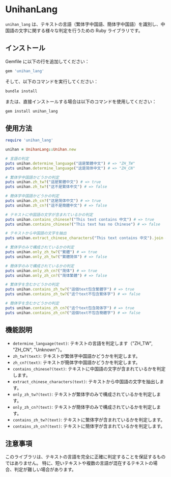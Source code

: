 <!-- @format -->

# UnihanLang

`unihan_lang` は、テキストの言語（繁体字中国語、簡体字中国語）を識別し、中国語の文字に関する様々な判定を行うための Ruby ライブラリです。

## インストール

Gemfile に以下の行を追加してください：

```ruby
gem 'unihan_lang'
```

そして、以下のコマンドを実行してください：

```sh
bundle install
```

または、直接インストールする場合は以下のコマンドを使用してください：

```sh
gem install unihan_lang
```

## 使用方法

```ruby
require 'unihan_lang'

unihan = UnihanLang::Unihan.new

# 言語の判定
puts unihan.determine_language("這是繁體中文") # => "ZH_TW"
puts unihan.determine_language("这是简体中文") # => "ZH_CN"

# 繁体字中国語かどうかの判定
puts unihan.zh_tw?("這是繁體中文") # => true
puts unihan.zh_tw?("这不是繁体中文") # => false

# 簡体字中国語かどうかの判定
puts unihan.zh_cn?("这是简体中文") # => true
puts unihan.zh_cn?("這不是簡體中文") # => false

# テキストに中国語の文字が含まれているかの判定
puts unihan.contains_chinese?("This text contains 中文") # => true
puts unihan.contains_chinese?("This text has no Chinese") # => false

# テキストから中国語の文字を抽出
puts unihan.extract_chinese_characters("This text contains 中文").join # => "中文"

# 繁体字のみで構成されているかの判定
puts unihan.only_zh_tw?("繁體") # => true
puts unihan.only_zh_tw?("繁體简体") # => false

# 簡体字のみで構成されているかの判定
puts unihan.only_zh_cn?("简体") # => true
puts unihan.only_zh_cn?("简体繁體") # => false

# 繁体字を含むかどうかの判定
puts unihan.contains_zh_tw?("這個text包含繁體字") # => true
puts unihan.contains_zh_tw?("这个text不包含繁体字") # => false

# 簡体字を含むかどうかの判定
puts unihan.contains_zh_cn?("这个text包含简体字") # => true
puts unihan.contains_zh_cn?("這個text不包含簡體字") # => false
```

## 機能説明

- `determine_language(text)`: テキストの言語を判定します（"ZH_TW", "ZH_CN", "Unknown"）。
- `zh_tw?(text)`: テキストが繁体字中国語かどうかを判定します。
- `zh_cn?(text)`: テキストが簡体字中国語かどうかを判定します。
- `contains_chinese?(text)`: テキストに中国語の文字が含まれているかを判定します。
- `extract_chinese_characters(text)`: テキストから中国語の文字を抽出します。
- `only_zh_tw?(text)`: テキストが繁体字のみで構成されているかを判定します。
- `only_zh_cn?(text)`: テキストが簡体字のみで構成されているかを判定します。
- `contains_zh_tw?(text)`: テキストに繁体字が含まれているかを判定します。
- `contains_zh_cn?(text)`: テキストに簡体字が含まれているかを判定します。

## 注意事項

このライブラリは、テキストの言語を完全に正確に判定することを保証するものではありません。
特に、短いテキストや複数の言語が混在するテキストの場合、判定が難しい場合があります。
